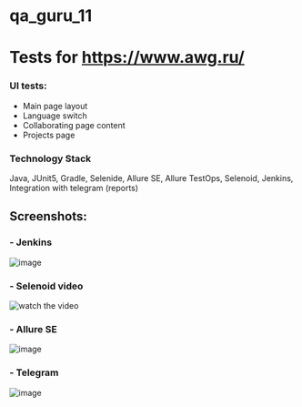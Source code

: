 
# qa_guru_11
# Tests for https://www.awg.ru/

### UI tests:
- Main page layout
- Language switch
- Collaborating page content
- Projects page 

### Technology Stack
Java, JUnit5, Gradle, Selenide, Allure SE, Allure TestOps, Selenoid, Jenkins, Integration with telegram (reports)

## Screenshots:

### - Jenkins
![image](https://user-images.githubusercontent.com/17245384/114285373-509d7880-9a5f-11eb-9349-cc06e50240e8.png)
### - Selenoid video
![watch the video](https://user-images.githubusercontent.com/17245384/114285343-192ecc00-9a5f-11eb-96ea-e7222559bad1.gif)
### - Allure SE
![image](https://user-images.githubusercontent.com/17245384/114285208-11225c80-9a5e-11eb-873c-534ae98d3cf7.png)
### - Telegram
![image]()
